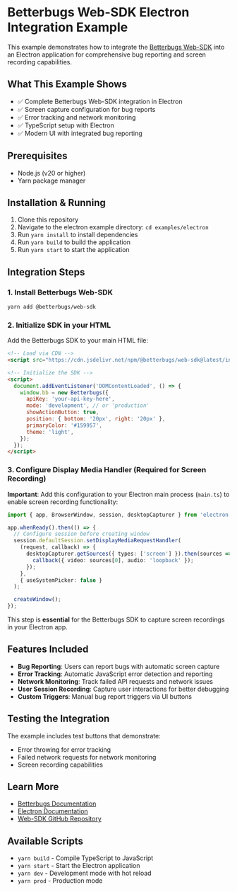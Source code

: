 # Betterbugs Web-SDK Electron Integration Example

This example demonstrates how to integrate the [Betterbugs Web-SDK](https://github.com/betterbugs/web-sdk) into an Electron application for comprehensive bug reporting and screen recording capabilities.

## What This Example Shows

- ✅ Complete Betterbugs Web-SDK integration in Electron
- ✅ Screen capture configuration for bug reports
- ✅ Error tracking and network monitoring
- ✅ TypeScript setup with Electron
- ✅ Modern UI with integrated bug reporting

## Prerequisites

- Node.js (v20 or higher)
- Yarn package manager

## Installation & Running

1. Clone this repository
2. Navigate to the electron example directory: `cd examples/electron`
3. Run `yarn install` to install dependencies
4. Run `yarn build` to build the application
5. Run `yarn start` to start the application

## Integration Steps

### 1. Install Betterbugs Web-SDK

```bash
yarn add @betterbugs/web-sdk
```

### 2. Initialize SDK in your HTML

Add the Betterbugs SDK to your main HTML file:

```html
<!-- Load via CDN -->
<script src="https://cdn.jsdelivr.net/npm/@betterbugs/web-sdk@latest/index.js"></script>

<!-- Initialize the SDK -->
<script>
  document.addEventListener('DOMContentLoaded', () => {
    window.bb = new Betterbugs({
      apiKey: 'your-api-key-here',
      mode: 'development', // or 'production'
      showActionButton: true,
      position: { bottom: '20px', right: '20px' },
      primaryColor: '#159957',
      theme: 'light',
    });
  });
</script>
```

### 3. Configure Display Media Handler (Required for Screen Recording)

**Important**: Add this configuration to your Electron main process (`main.ts`) to enable screen recording functionality:

```typescript
import { app, BrowserWindow, session, desktopCapturer } from 'electron';

app.whenReady().then(() => {
  // Configure session before creating window
  session.defaultSession.setDisplayMediaRequestHandler(
    (request, callback) => {
      desktopCapturer.getSources({ types: ['screen'] }).then(sources => {
        callback({ video: sources[0], audio: 'loopback' });
      });
    },
    { useSystemPicker: false }
  );

  createWindow();
});
```

This step is **essential** for the Betterbugs SDK to capture screen recordings in your Electron app.

## Features Included

- **Bug Reporting**: Users can report bugs with automatic screen capture
- **Error Tracking**: Automatic JavaScript error detection and reporting
- **Network Monitoring**: Track failed API requests and network issues
- **User Session Recording**: Capture user interactions for better debugging
- **Custom Triggers**: Manual bug report triggers via UI buttons

## Testing the Integration

The example includes test buttons that demonstrate:

- Error throwing for error tracking
- Failed network requests for network monitoring
- Screen recording capabilities

## Learn More

- [Betterbugs Documentation](https://docs.betterbugs.io)
- [Electron Documentation](https://electronjs.org/docs)
- [Web-SDK GitHub Repository](https://github.com/BetterBugs-Team/web-sdk)

## Available Scripts

- `yarn build` - Compile TypeScript to JavaScript
- `yarn start` - Start the Electron application
- `yarn dev` - Development mode with hot reload
- `yarn prod` - Production mode
